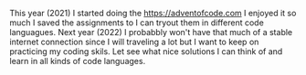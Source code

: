 This year (2021) I started doing the https://adventofcode.com
I enjoyed it so much I saved the assignments to I can tryout them in different code languagues. Next year (2022) I probabbly won't have that much of a stable internet connection since I will traveling a lot but I want to keep on practicing my coding skils. Let see what nice solutions I can think of and learn in all kinds of code languages. 